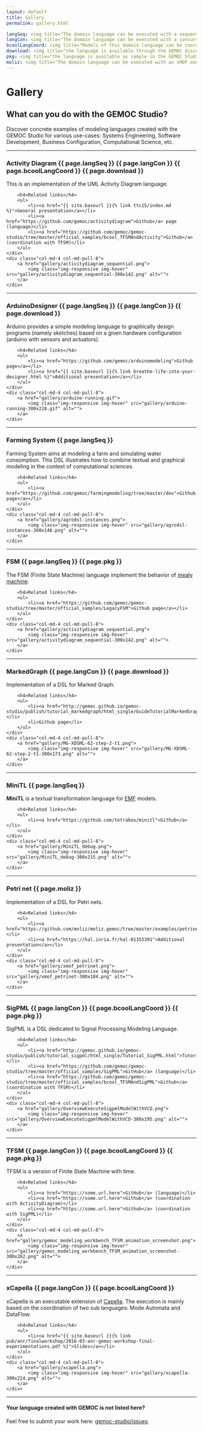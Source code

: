 ```yaml
---
layout: default
title: Gallery
permalink: gallery.html

langSeq: <img title="The domain language can be executed with a sequential engine (Java)." src="gallery/IconeGemocLanguage-Sequential-48.png" alt="Sequential Language" width="16" height="16">
langCon: <img title="The domain language can be executed with a concurrent engine (ccsljava)." src="gallery/IconeGemocLanguage-Concurrent-48.png" alt="Concurrent Language" width="16" height="16">
bcoolLangCoord: <img title="Models of this domain language can be coordinated with other models (of the same language or other languages)." src="gallery/bcool-icon-32.png" width="16" height="16">
download: <img title="the language is available through the GEMOC discovery service." src="gallery/download_gemoc_studio.png" width="16">
pkg: <img title="the language is available as sample in the GEMOC Studio." src="img/releng/gemoc_eclipse_package.png" width="16" height="16">
moliz: <img title="The domain language can be executed with an xMOF engine." src="gallery/xmof_moliz_ico.png" alt="" width="16" height="16">
---
```


# Gallery

## What can you do with the GEMOC Studio?

Discover concrete examples of modeling languages created with the GEMOC Studio for various use-cases: Systems Engineering, Software Development, Business Configuration, Computational Science, etc.

<hr>

<!-- Activity Diagram  -->
<div class="row">    
    <div class="col-md-8 col-md-push-4">
        <h3>Activity Diagram {{ page.langSeq }} {{ page.langCon }} {{ page.bcoolLangCoord }} {{ page.download }}</h3>
        <p>This is an implementation of the UML Activity Diagram language.</p>

        <h4>Related links</h4>
        <ul>
            <li><a href="{{ site.baseurl }}{% link ttc15/index.md %}">General presentation</a></li>
            <li><a href="https://github.com/gemoc/activitydiagram">Github</a> page (language)</li>
            <li><a href="https://github.com/gemoc/gemoc-studio/tree/master/official_samples/bcool_TFSMAndActivity">Github</a> (coordination with TFSM)</li>
        </ul>
    </div>
    <div class="col-md-4 col-md-pull-8">
        <a href="gallery/activitydiagram_sequential.png">
            <img class="img-responsive img-hover" src="gallery/activitydiagram_sequential-300x142.png" alt="">
        </a>
    </div>
</div>

---

<!-- ArduinoDesigner  -->
<div class="row">    
    <div class="col-md-8 col-md-push-4">
        <h3>ArduinoDesigner {{ page.langSeq }} {{ page.langCon }} {{ page.download }}</h3>
        <p>Arduino provides a simple modeling language to graphically design programs (namely sketches) based on a given hardware configuration (arduino with sensors and actuators).</p>

        <h4>Related links</h4>
        <ul>
            <li><a href="https://github.com/gemoc/arduinomodeling">Github page</a></li>
            <li><a href="{{ site.baseurl }}{% link breathe-life-into-your-designer.html %}">Additional presentation</a></li>
        </ul>
    </div>
    <div class="col-md-4 col-md-pull-8">
        <a href="gallery/arduino-running.gif">
            <img class="img-responsive img-hover" src="gallery/arduino-running-300x228.gif" alt="">
        </a>
    </div>
</div>

---

<!-- Farming System  -->
<div class="row">
    <div class="col-md-8 col-md-push-4">
        <h3>Farming System {{ page.langSeq }}</h3>
        <p>Farming System aims at modeling a farm and simulating water consomption. This DSL illustrates how to combine textual and graphical modeling in the context of computational sciences.</p>

        <h4>Related links</h4>
        <ul>
            <li><a href="https://github.com/gemoc/farmingmodeling/tree/master/dev">Github page</a></li>
        </ul>
    </div>
	<div class="col-md-4 col-md-pull-8">
        <a href="gallery/agrodsl-instances.png">
            <img class="img-responsive img-hover" src="gallery/agrodsl-instances-300x146.png" alt="">
        </a>
    </div>
</div>

---

<!-- FSM  -->
<div class="row">
    <div class="col-md-8 col-md-push-4">
        <h3>FSM {{ page.langSeq }} {{ page.pkg }}</h3>
        <p>The FSM (Finite State Machine) language implement the behavior of <a href="https://en.wikipedia.org/wiki/Mealy_machine">mealy machine</a>.</p>

        <h4>Related links</h4>
        <ul>
            <li><a href="https://github.com/gemoc/gemoc-studio/tree/master/official_samples/LegacyFSM">Github page</a></li>
        </ul>
    </div>
    <div class="col-md-4 col-md-pull-8">
        <a href="gallery/activitydiagram_sequential.png">
            <img class="img-responsive img-hover" src="gallery/activitydiagram_sequential-300x142.png" alt="">
        </a>
    </div>
</div>

---

<!-- MarkedGraph  -->
<div class="row">
    <div class="col-md-8 col-md-push-4">
        <h3>MarkedGraph {{ page.langCon }} {{ page.download }}</h3>
        <p>Implementation of a DSL for Marked Graph.</p>

        <h4>Related links</h4>
        <ul>
            <li><a href="http://gemoc.github.io/gemoc-studio/publish/tutorial_markedgraph/html_single/GuideTutorialMarkedGraph.html">Tutorial</a></li>
            <li>Github page</li>
        </ul>
    </div>
    <div class="col-md-4 col-md-pull-8">
        <a href="gallery/MG-XDSML-62-step-2-t1.png">
            <img class="img-responsive img-hover" src="gallery/MG-XDSML-62-step-2-t1-300x173.png" alt="">
        </a>
    </div>   
</div>

---

<!-- MiniTL  -->
<div class="row">
    <div class="col-md-8 col-md-push-4">
        <h3>MiniTL {{ page.langSeq }}</h3>
        <p><strong>MiniTL</strong> is a textual transformation language for <a href="http://www.eclipse.org/modeling/emf/">EMF</a> models.</p>

        <h4>Related links</h4>
        <ul>
            <li><a href="https://github.com/tetrabox/minitl">Github</a></li>
        </ul>
    </div>
    <div class="col-md-4 col-md-pull-8">
        <a href="gallery/MiniTL_debug.png">
            <img class="img-responsive img-hover" src="gallery/MiniTL_debug-300x215.png" alt="">
        </a>
    </div>
</div>

---

<!-- Petri net  -->
<div class="row">
    <div class="col-md-8 col-md-push-4">
        <h3>Petri net {{ page.moliz }}</h3>
        <p>Implementation of a DSL for Petri nets.</p>

        <h4>Related links</h4>
        <ul>
            <li><a href="https://github.com/moliz/moliz.gemoc/tree/master/examples/petrinet">Github</a></li>
            <li><a href="https://hal.inria.fr/hal-01355391">Additional presentation</a></li>
        </ul>
    </div>
    <div class="col-md-4 col-md-pull-8">
        <a href="gallery/xmof_petrinet.png">
            <img class="img-responsive img-hover" src="gallery/xmof_petrinet-300x184.png" alt="">
        </a>
    </div>
</div>

---

<!-- SigPML  -->
<div class="row">
    <div class="col-md-8 col-md-push-4">
        <h3>SigPML {{ page.langCon }} {{ page.bcoolLangCoord }} {{ page.pkg }}</h3>
        <p>SigPML is a DSL dedicated to Signal Processing Modeling Language.</p>

        <h4>Related links</h4>
        <ul>
            <li><a href="http://gemoc.github.io/gemoc-studio/publish/tutorial_sigpml/html_single/Tutorial_SigPML.html">Tutorial</a></li>
            <li><a href="https://github.com/gemoc/gemoc-studio/tree/master/official_samples/SigPML">GitHub</a> (language)</li>
            <li><a href="https://github.com/gemoc/gemoc-studio/tree/master/official_samples/bcool_TFSMAndSigPML">Github</a> (coordination with TFSM)</li>
        </ul>
    </div>
    <div class="col-md-4 col-md-pull-8">
        <a href="gallery/OverviewExecuteSigpmlModelWithVCD.png">
            <img class="img-responsive img-hover" src="gallery/OverviewExecuteSigpmlModelWithVCD-300x195.png" alt="">
        </a>
    </div>
</div>

---

<!-- TFSM  -->
<div class="row">
    <div class="col-md-8 col-md-push-4">
        <h3>TFSM {{ page.langCon }} {{ page.bcoolLangCoord }} {{ page.pkg }}</h3>
        <p>TFSM is a version of Finite State Machine with time.</p>

        <h4>Related links</h4>
        <ul>
            <li><a href="https://some.url.here">GitHub</a> (language)</li>
            <li><a href="https://some.url.here">Github</a> (coordination with ActivityDiagram)</li>
            <li><a href="https://some.url.here">Github</a> (coordination with SigPML)</li>
        </ul>
    </div>
    <div class="col-md-4 col-md-pull-8">
        <a href="gallery/gemoc_modeling_workbench_TFSM_animation_screenshot.png">
            <img class="img-responsive img-hover" src="gallery/gemoc_modeling_workbench_TFSM_animation_screenshot-300x262.png" alt="">
        </a>
    </div>
</div>

---

<!-- xCapella  -->
<div class="row">
    <div class="col-md-8 col-md-push-4">
        <h3>xCapella {{ page.langCon }} {{ page.bcoolLangCoord }}</h3>
        <p>xCapella is an executable extension of <a href="https://polarsys.org/capella/">Capella</a>.
The execution is mainly based on the coordination of two sub languages: Mode Automata and DataFlow.</p>

        <h4>Related links</h4>
        <ul>
            <li><a href="{{ site.baseurl }}{% link pub/anr/finalworkshop/2016-03-anr-gemoc-workshop-final-experimentations.pdf %}">Slides</a></li>
        </ul>
    </div>
    <div class="col-md-4 col-md-pull-8">
        <a href="gallery/xcapella.png">
            <img class="img-responsive img-hover" src="gallery/xcapella-300x224.png" alt="">
        </a>
    </div>
</div>

---

<div class="alert alert-info" role="alert">

<h4>Your language created with GEMOC is not listed here?</h4>

Feel free to submit your work here: <a href="">gemoc-studio/issues</a>.

</div>
